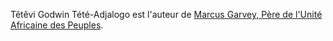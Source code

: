 <!-- TITLE: Têtêvi Godwin Tété-Adjalogo -->
<!-- SUBTITLE: Présentation de Têtêvi Godwin Tété-Adjalogo -->

Têtêvi Godwin Tété-Adjalogo est l'auteur de [Marcus Garvey, Père de l'Unité Africaine des Peuples](/ouvrage/a-classer/marcus-garvey-pere-de-l-unite-africaine-des-peuples).